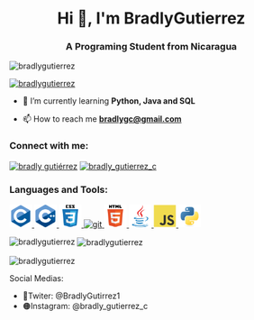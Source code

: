 <h1 align="center">Hi 👋, I'm BradlyGutierrez</h1>
<h3 align="center">A Programing Student from Nicaragua</h3>

<p align="left"> <img src="https://komarev.com/ghpvc/?username=bradlygutierrez&label=Profile%20views&color=0e75b6&style=flat" alt="bradlygutierrez" /> </p>

<p align="left"> <a href="https://github.com/ryo-ma/github-profile-trophy"><img src="https://github-profile-trophy.vercel.app/?username=bradlygutierrez" alt="bradlygutierrez" /></a> </p>

- 🌱 I’m currently learning **Python, Java and SQL**

- 📫 How to reach me **bradlygc@gmail.com**

<h3 align="left">Connect with me:</h3>
<p align="left">
<a href="https://twitter.com/BradlyGutierrez1" target="blank"><img align="center" src="https://raw.githubusercontent.com/rahuldkjain/github-profile-readme-generator/master/src/images/icons/Social/twitter.svg" alt="bradly gutiérrez" height="30" width="40" /></a>
<a href="https://instagram.com/bradly_gutierrez_c" target="blank"><img align="center" src="https://raw.githubusercontent.com/rahuldkjain/github-profile-readme-generator/master/src/images/icons/Social/instagram.svg" alt="bradly_gutierrez_c" height="30" width="40" /></a>
</p>

<h3 align="left">Languages and Tools:</h3>
<p align="left"> <a href="https://www.cprogramming.com/" target="_blank" rel="noreferrer"> <img src="https://raw.githubusercontent.com/devicons/devicon/master/icons/c/c-original.svg" alt="c" width="40" height="40"/> </a> <a href="https://www.w3schools.com/cpp/" target="_blank" rel="noreferrer"> <img src="https://raw.githubusercontent.com/devicons/devicon/master/icons/cplusplus/cplusplus-original.svg" alt="cplusplus" width="40" height="40"/> </a> <a href="https://www.w3schools.com/css/" target="_blank" rel="noreferrer"> <img src="https://raw.githubusercontent.com/devicons/devicon/master/icons/css3/css3-original-wordmark.svg" alt="css3" width="40" height="40"/> </a> <a href="https://git-scm.com/" target="_blank" rel="noreferrer"> <img src="https://www.vectorlogo.zone/logos/git-scm/git-scm-icon.svg" alt="git" width="40" height="40"/> </a> <a href="https://www.w3.org/html/" target="_blank" rel="noreferrer"> <img src="https://raw.githubusercontent.com/devicons/devicon/master/icons/html5/html5-original-wordmark.svg" alt="html5" width="40" height="40"/> </a> <a href="https://www.java.com" target="_blank" rel="noreferrer"> <img src="https://raw.githubusercontent.com/devicons/devicon/master/icons/java/java-original.svg" alt="java" width="40" height="40"/> </a> <a href="https://developer.mozilla.org/en-US/docs/Web/JavaScript" target="_blank" rel="noreferrer"> <img src="https://raw.githubusercontent.com/devicons/devicon/master/icons/javascript/javascript-original.svg" alt="javascript" width="40" height="40"/> </a> <a href="https://www.python.org" target="_blank" rel="noreferrer"> <img src="https://raw.githubusercontent.com/devicons/devicon/master/icons/python/python-original.svg" alt="python" width="40" height="40"/> </a> </p>

<p><img align="left" src="https://github-readme-stats.vercel.app/api/top-langs?username=bradlygutierrez&show_icons=true&locale=en&layout=compact" alt="bradlygutierrez" /></p>

<p>&nbsp;<img align="center" src="https://github-readme-stats.vercel.app/api?username=bradlygutierrez&show_icons=true&locale=en" alt="bradlygutierrez" /></p>

<p><img align="center" src="https://github-readme-streak-stats.herokuapp.com/?user=bradlygutierrez&" alt="bradlygutierrez" /></p>




Social Medias: 
- 🔵Twiter: @BradlyGutirrez1
- 🟠Instagram: @bradly_gutierrez_c


